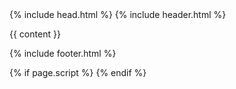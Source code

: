 <!DOCTYPE html>
<html lang="fr">
{% include head.html %}
<body id="top">
  {% include header.html %} 
  
  {{ content }} 
  
  {% include footer.html %}
	
  <script>
    $(".sticky-header").sticky({
     topSpacing: 0
    });
  </script> 
  
  {% if page.script %}
	  <script async type="text/javascript" src="{{ page.script | prepend: site.baseurl }}"></script> 
  {% endif %}
</body>
</html >